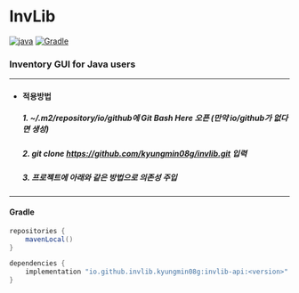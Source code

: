 # InvLib

[![java](https://img.shields.io/badge/java-17-ED8B00.svg?logo=java)](https://www.azul.com/)
[![Gradle](https://img.shields.io/badge/gradle-8.2.1-02303A.svg?logo=gradle)](https://gradle.org)

### Inventory GUI for Java users

---

* #### 적용방법
  ##### 1. ~/.m2/repository/io/github에 Git Bash Here 오픈 (만약 io/github가 없다면 생성)
  ##### 2. git clone https://github.com/kyungmin08g/invlib.git 입력
  ##### 3. 프로젝트에 아래와 같은 방법으로 의존성 주입

---

#### Gradle

```java
repositories {
    mavenLocal()
}
```

```java
dependencies {
    implementation "io.github.invlib.kyungmin08g:invlib-api:<version>"
}
```
